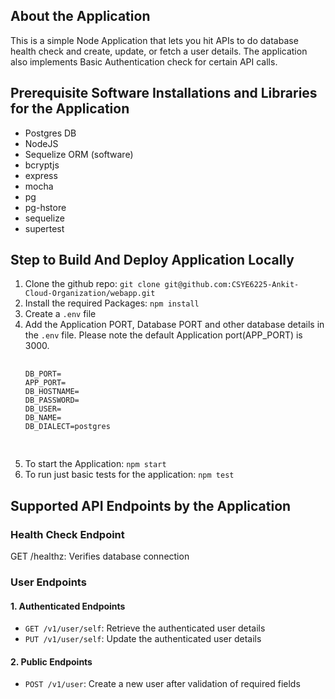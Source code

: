 <h2>About the Application</h2>
<p>This is a simple Node Application that lets you hit APIs to do database health check and create, update, or fetch a user details. The application also implements Basic Authentication check for certain API calls.</p>

<h2>Prerequisite Software Installations and Libraries for the Application</h2>
<ul>
  <li>Postgres DB</li>
  <li>NodeJS</li>
  <li>Sequelize ORM (software)</li>
  <li>bcryptjs</li>
  <li>express</li>
  <li>mocha</li>
  <li>pg</li>
  <li>pg-hstore</li>
  <li>sequelize</li>
  <li>supertest</li>
</ul>

<h2>Step to Build And Deploy Application Locally</h2>
<ol>
  <li>Clone the github repo: <code>git clone git@github.com:CSYE6225-Ankit-Cloud-Organization/webapp.git</code></li>
  <li>Install the required Packages: <code>npm install</code></li>
  <li>Create a <code>.env</code> file</li>
  <li>Add the Application PORT, Database PORT and other database details in the <code>.env</code> file. Please note the default Application port(APP_PORT) is 3000.
    <pre>
      <code>
DB_PORT= 
APP_PORT= 
DB_HOSTNAME=
DB_PASSWORD= 
DB_USER= 
DB_NAME= 
DB_DIALECT=postgres
      </code>
    </pre>
  </li>
  <li>To start the Application: <code>npm start</code></li>
  <li>To run just basic tests for the application: <code>npm test</code></li>
</ol>

<h2>Supported API Endpoints by the Application</h2>

<h3>Health Check Endpoint</h3>
<p>GET /healthz: Verifies database connection</p>

<h3>User Endpoints</h3>
<h4>1. Authenticated Endpoints</h4>
<ul>
  <li><code>GET /v1/user/self</code>: Retrieve the authenticated user details</li>
  <li><code>PUT /v1/user/self</code>: Update the authenticated user details</li>
</ul>
<h4>2. Public Endpoints</h4>
<ul>
  <li><code>POST /v1/user</code>: Create a new user after validation of required fields</li>
</ul>
